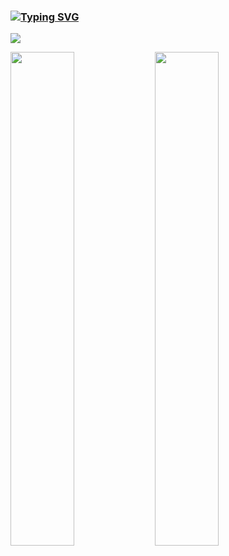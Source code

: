 ### [![Typing SVG](https://readme-typing-svg.herokuapp.com?font=Fira+Code&pause=1000&color=A31414&random=false&width=435&lines=Computer+Science;Mug1vara)](https://git.io/typing-svg)

![](http://github-profile-summary-cards.vercel.app/api/cards/profile-details?username=Mug1vara97&theme=midnight_purple)

<div>
  <img src="http://github-profile-summary-cards.vercel.app/api/cards/repos-per-language?username=Mug1vara97&theme=midnight_purple" width="45%" />
  <img src="http://github-profile-summary-cards.vercel.app/api/cards/stats?username=Mug1vara97&theme=midnight_purple" width="45%" />
</div>

